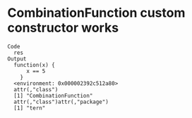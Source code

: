 # CombinationFunction custom constructor works

    Code
      res
    Output
      function(x) {
          x == 5
        }
      <environment: 0x000002392c512a80>
      attr(,"class")
      [1] "CombinationFunction"
      attr(,"class")attr(,"package")
      [1] "tern"

